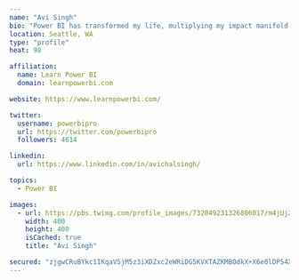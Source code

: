 ```yaml
---
name: "Avi Singh"
bio: "Power BI has transformed my life, multiplying my impact manifold. Now I am on a mission to spread the word and share the knowledge"
location: Seattle, WA
type: "profile"
heat: 98

affiliation:
  name: Learn Power BI
  domain: learnpowerbi.com

website: https://www.learnpowerbi.com/

twitter:
  username: powerbipro
  url: https://twitter.com/powerbipro
  followers: 4614

linkedin:
  url: https://www.linkedin.com/in/avichalsingh/

topics:
  - Power BI

images:
  - url: https://pbs.twimg.com/profile_images/732049231326806017/m4jUj2Lu_400x400.jpg
    width: 400
    height: 400
    isCached: true
    title: "Avi Singh"

secured: "zjgwCRuBYkc1IKqaV5jM5z3iXDZxc2eWRiDG5KVXTAZKMBOdkX+X6e0lDP54XwjkVEFaIc/M9OHFqd5txHdtxHsCINk8gyqzY6olRDCd3cMA1MFwIkWD+l8HDsWw4hzkRgDf1LBWmpmGpe2XMDC65+oPNgXY5L6lVib5eF3lME+EoT3L8VfDRHNIOmtLvug9oI08RFNgIXy1aLs4gar+pyRbygWkprhdfx8Cv3SqG0j7UCfhaIY3KRjhwfRLm8jS3XtGnuAXUZPM5w9pTf/+bopc8aK+pTtK+Hl+48/iddI8YfF3GJqgZuy7Y7OnjDIiDAE8UmqlL28EvCxUpAzIeOlaqW/z9FtS3DB2mfFd+RMi6IpY6c4zR3AgBBxLHDNFsF3l5fwqzL92q9d4/LNHBMOpcy+f6FRb8Y9sMgfBvns=;CErc50b76uYmqJjnrdejzg=="
---
```


